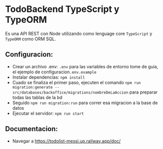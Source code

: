 # TodoBackend TypeScript y TypeORM

Es una API REST con Node utilizando como lenguage core `TypeScript` y `TypeORM` como ORM SQL.

## Configuracion:

- Crear un archivo .env: `.env` para las variables de entorno tome de guia, el ejemplo de configuracion`.env.example`
- Instalar dependencias: `npm install`
- Cuado se finaliza el primer paso, ejecuten el comando `npm run migration:generate -- src/databases/backoffice/migrations/nombreDeLaAccion` para preparar todas las tablas de la bd
- Seguido `npm run migration:run` para correr esa migracion a la base de datos 
- Ejecutar el servidor: `npm run start`
## Documentacion:
- Navegar a https://todolist-messi.up.railway.app/doc/

